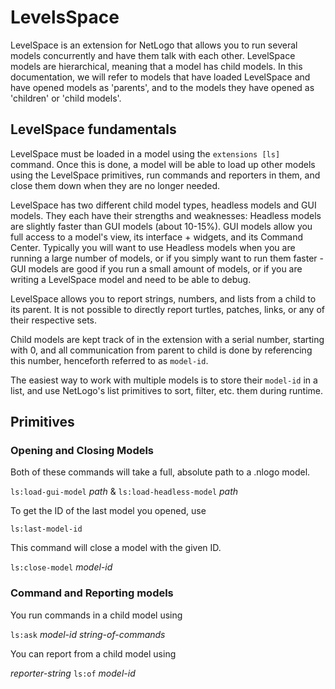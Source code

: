 # LevelsSpace

LevelSpace is an extension for NetLogo that allows you to run several models concurrently and have them talk with each other. LevelSpace models are hierarchical, meaning that a model has child models. In this documentation, we will refer to models that have loaded LevelSpace and have opened models as 'parents', and to the models they have opened as 'children' or 'child models'.

## LevelSpace fundamentals

LevelSpace must be loaded in a model using the ```extensions [ls]``` command. Once this is done, a model will be able to load up other models using the LevelSpace primitives, run commands and reporters in them, and close them down when they are no longer needed.

LevelSpace has two different child model types, headless models and GUI models. They each have their strengths and weaknesses: Headless models are slightly faster than GUI models (about 10-15%). GUI models allow you full access to a model's view, its interface + widgets, and its Command Center. Typically you will want to use Headless models when you are running a large number of models, or if you simply want to run them faster - GUI models are good if you run a small amount of models, or if you are writing a LevelSpace model and need to be able to debug.

LevelSpace allows you to report strings, numbers, and lists from a child to its parent. It is not possible to directly report turtles, patches, links, or any of their respective sets.

Child models are kept track of in the extension with a serial number, starting with 0, and all communication from parent to child is done by referencing this number, henceforth referred to as ```model-id```. 

The easiest way to work with multiple models is to store their ```model-id``` in a list, and use NetLogo's list primitives to sort, filter, etc. them during runtime.

## Primitives
### Opening and Closing Models

Both of these commands will take a full, absolute path to a .nlogo model.

```ls:load-gui-model``` *path* & ```ls:load-headless-model``` *path*

To get the ID of the last model you opened, use

```ls:last-model-id``` 

This command will close a model with the given ID.

```ls:close-model``` *model-id*

### Command and Reporting models

You run commands in a child model using

```ls:ask``` *model-id* *string-of-commands*

You can report from a child model using 

*reporter-string* ```ls:of``` *model-id*
